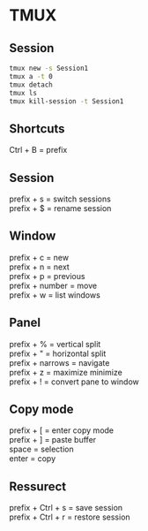 # TMUX

## Session

````sh
tmux new -s Session1
tmux a -t 0
tmux detach
tmux ls
tmux kill-session -t Session1
````

## Shortcuts
Ctrl + B 			= prefix

## Session
prefix + s = switch sessions<br>
prefix + $ = rename session

## Window
prefix + c 			= new<br>
prefix + n 			= next<br>
prefix + p 			= previous<br>
prefix + number = move<br>
prefix + w			= list windows

## Panel
prefix + % 		    = vertical split<br>
prefix + " 		    = horizontal split<br>
prefix + narrows  = navigate<br>
prefix + z 		    = maximize minimize<br>
prefix + !				= convert pane to window

## Copy mode
prefix + [ = enter copy mode<br>
prefix + ] = paste buffer<br>
space 		 = selection<br>
enter			 = copy

## Ressurect
prefix + Ctrl + s = save session<br>
prefix + Ctrl + r = restore session
